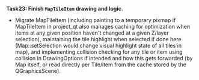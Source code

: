 **Task23: Finish `MapTileItem` drawing and logic.**
-  Migrate MapTileItem (including painting to a temporary pixmap if MapTileItem in project_qt also manages caching for optimization when items at any given position haven't changed at a given Z/layer selection), maintaining the tile highlight when selected if done here (Map::setSelection would change visual highlight state of all tiles in map), and implementing collision checking for any tile or item using collision in DrawingOptions if intended and how this gets forwarded (by Map itself, or read directly per Tile/item from the cache stored by the QGraphicsScene).
